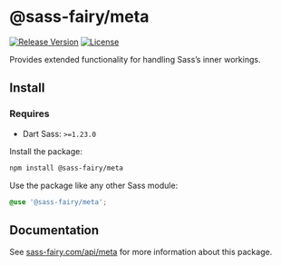 # @sass-fairy/meta

[![Release Version](https://img.shields.io/npm/v/@sass-fairy/meta.svg)](https://www.npmjs.com/package/@sass-fairy/meta)
[![License](https://img.shields.io/badge/License-MIT-blue.svg)](https://opensource.org/licenses/MIT)

Provides extended functionality for handling Sass’s inner workings.

## Install

### Requires

* Dart Sass: `>=1.23.0`

Install the package:

```bash
npm install @sass-fairy/meta
```

Use the package like any other Sass module:

```scss
@use '@sass-fairy/meta';
```

## Documentation

See [sass-fairy.com/api/meta](http://sass-fairy.com/api/meta) for more information about this package.
